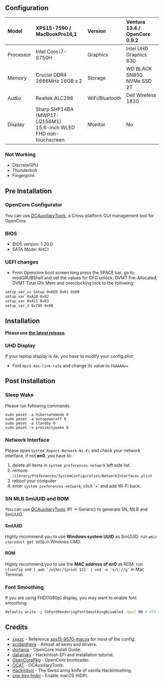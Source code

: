 ## Configuration

| Model     | XPS15-7590 / MacBookPro16,1    | Version        | Ventura 13.4 / OpenCore 0.9.2 |
| :-------- | :----------------------------- | :------------- | :---------------------------- |
| Processor | Intel Core i7-9750H            | Graphics       | Intel UHD Graphics 630        |
| Memory    | Crucial DDR4 2666MHz 16GB x 2  | Storage        | WD BLACK SN850 NVMe SSD 2T    |
| Audio     | Realtek ALC298                 | WiFi/Bluetooth | Dell Wireless 1830            |
| Display   | Sharp SHP14BA (MWP1T-LQ156M1) <br> 15.6-inch WLED FHD non-touchscreen | Monitor | No |

### Not Working

- DiscreteGPU
- Thunderbolt
- Fingerprint

## Pre Installation

### OpenCore Configurator

You can use [*OCAuxiliaryTools*](https://github.com/ic005k/OCAuxiliaryTools), a Cross-platform GUI management tool for OpenCore.

### BIOS

- BIOS version: 1.20.0
- SATA Mode: AHCI

### UEFI changes

- From Opencore boot screen long press the SPACE bar, go to modGRUBShell and set the values for CFG unlock, DVMT Pre-Allocated, DVMT Total Gfx Mem and overclocking lock to the following:
  
```sh
setup_var_cv Setup 0x6ED 0x01 0x00
setup_var 0xA10 0x02
setup_var 0xA11 0x03
setup_var_3 0x789 0x00
```

## Installation

**Please use [the latest release](https://github.com/jackhanyuan/Dell-XPS15-7590-Hackintosh/releases/latest).**

### UHD Display

If your laptop display is 4k, you have to modify your config.plist:

- Find `dpcd-max-link-rate` and change its value to `FAAAAA==`

## Post Installation

### Sleep Wake

Please run following commands:

```shell
sudo pmset -a hibernatemode 0
sudo pmset -a autopoweroff 0
sudo pmset -a standby 0
sudo pmset -a proximitywake 0
```

### Network Interface

Please open `System Report-Network-Wi-Fi` and check your network interface, if not **en0**, you have to:

1. delete all items in `system preferences-network` left side list.
2. remove `/Library/Preferences/SystemConfiguration/NetworkInterfaces.plist`
3. reboot your computer
4. enter `system preferences-network`, click '+' and add Wi-Fi back.

### SN MLB SmUUID and ROM

You can use [OCAuxiliaryTools](https://github.com/ic005k/OCAuxiliaryTools) (PI -> Generic) to generate SN, MLB and SmUUID.

#### SmUUID

Highly recommend you to use  **Windows system UUID** as SmUUID: run  `wmic csproduct get UUID` in Windows CMD.

#### ROM

Highly recommend you to use the **MAC address of en0** as ROM: run  `ifconfig en0 | awk '/ether/{print $2}' | sed -e 's/\://g'` in Mac Terminal.

### Font Smoothing

If you are using FHD(1080p) display, you may want to enable font smoothing:

```sh
defaults write -g CGFontRenderingFontSmoothingDisabled -bool NO # YES to disable
```

## Credits

- [xxxzc](https://github.com/xxxzc) - Reference [xps15-9570-macos](https://github.com/xxxzc/xps15-9570-macos) for most of the config.
- [acidanthera](https://github.com/acidanthera) - Almost all kexts and drivers.
- [dortania](https://github.com/dortania/OpenCore-Install-Guide) - OpenCore Install Guide.
- [daliansky](https://github.com/daliansky) - Hackintosh EFI and installation tutorial.
- [OpenCorePkg](https://github.com/acidanthera/OpenCorePkg) - OpenCore bootloader.
- [OCAT](https://github.com/ic005k/OCAuxiliaryTools) - OCAuxiliaryTools.
- [Hackintool](https://github.com/headkaze/Hackintool) - The Swiss army knife of vanilla Hackintoshing.
- [one-key-hidpi](https://github.com/xzhih/one-key-hidpi) - Enable macOS HiDPI.
